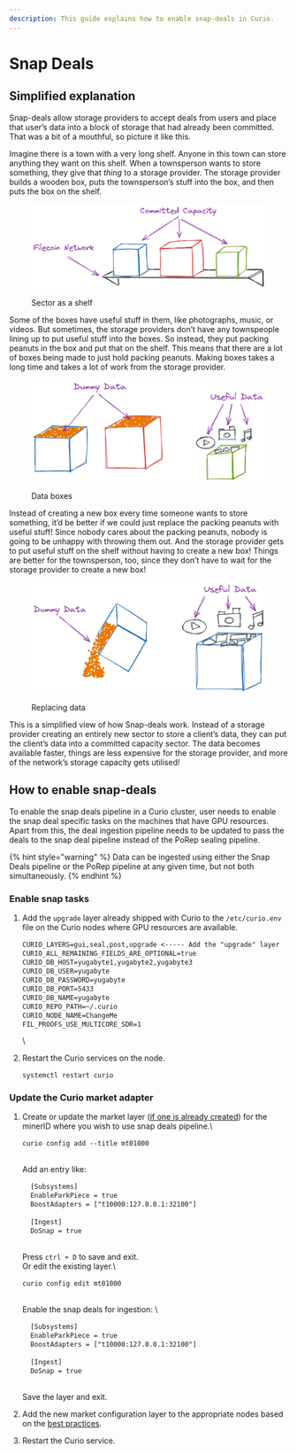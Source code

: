 ```yaml
---
description: This guide explains how to enable snap-deals in Curio.
---
```


# Snap Deals

## Simplified explanation

Snap-deals allow storage providers to accept deals from users and place that user’s data into a block of storage that had already been committed. That was a bit of a mouthful, so picture it like this.

Imagine there is a town with a very long shelf. Anyone in this town can store anything they want on this shelf. When a townsperson wants to store something, they give that _thing_ to a storage provider. The storage provider builds a wooden box, puts the townsperson’s stuff into the box, and then puts the box on the shelf.

<figure><img src=".gitbook/assets/shelf.png" alt="A shelf representing the Filecoin network."><figcaption><p>Sector as a shelf</p></figcaption></figure>

Some of the boxes have useful stuff in them, like photographs, music, or videos. But sometimes, the storage providers don’t have any townspeople lining up to put useful stuff into the boxes. So instead, they put packing peanuts in the box and put that on the shelf. This means that there are a lot of boxes being made to just hold packing peanuts. Making boxes takes a long time and takes a lot of work from the storage provider.

<figure><img src=".gitbook/assets/data-types.png" alt="Types of data in a Filecoin sector."><figcaption><p>Data boxes</p></figcaption></figure>

Instead of creating a new box every time someone wants to store something, it’d be better if we could just replace the packing peanuts with useful stuff! Since nobody cares about the packing peanuts, nobody is going to be unhappy with throwing them out. And the storage provider gets to put useful stuff on the shelf without having to create a new box! Things are better for the townsperson, too, since they don’t have to wait for the storage provider to create a new box!

<figure><img src=".gitbook/assets/emptying-boxes.png" alt="Emptying sectors of dummy data to fill them with real data."><figcaption><p>Replacing data</p></figcaption></figure>

This is a simplified view of how Snap-deals work. Instead of a storage provider creating an entirely new sector to store a client’s data, they can put the client’s data into a committed capacity sector. The data becomes available faster, things are less expensive for the storage provider, and more of the network’s storage capacity gets utilised!

## How to enable snap-deals

To enable the snap deals pipeline in a Curio cluster, user needs to enable the snap deal specific tasks on the machines that have GPU resources. Apart from this, the deal ingestion pipeline needs to be updated to pass the deals to the snap deal pipeline instead of the PoRep sealing pipeline.

{% hint style="warning" %}
Data can be ingested using either the Snap Deals pipeline or the PoRep pipeline at any given time, but not both simultaneously.
{% endhint %}

### Enable snap tasks

1.  Add the `upgrade` layer already shipped with Curio to the `/etc/curio.env` file on the Curio nodes where GPU resources are available.\
    &#x20;

    ```
    CURIO_LAYERS=gui,seal,post,upgrade <----- Add the "upgrade" layer
    CURIO_ALL_REMAINING_FIELDS_ARE_OPTIONAL=true
    CURIO_DB_HOST=yugabyte1,yugabyte2,yugabyte3
    CURIO_DB_USER=yugabyte
    CURIO_DB_PASSWORD=yugabyte
    CURIO_DB_PORT=5433
    CURIO_DB_NAME=yugabyte
    CURIO_REPO_PATH=~/.curio
    CURIO_NODE_NAME=ChangeMe
    FIL_PROOFS_USE_MULTICORE_SDR=1
    ```

    \

2.  Restart the Curio services on the node.\
    &#x20;

    ```
    systemctl restart curio
    ```



### Update the Curio market adapter

1.  Create or update the market layer ([if one is already created](enabling-market.md#enable-market-adapter-in-curio)) for the minerID where you wish to use snap deals pipeline.\


    ```shell
    curio config add --title mt01000
    ```

    &#x20;\
    Add an entry like:\
    &#x20;

    ```
      [Subsystems]
      EnableParkPiece = true
      BoostAdapters = ["t10000:127.0.0.1:32100"]
      
      [Ingest]
      DoSnap = true
    ```

    \
    Press `ctrl + D` to save and exit.\
    Or edit the existing layer.\


    ```shell
    curio config edit mt01000
    ```

    &#x20;\
    Enable the snap deals for ingestion: \


    ```
      [Subsystems]
      EnableParkPiece = true
      BoostAdapters = ["t10000:127.0.0.1:32100"]
      
      [Ingest]
      DoSnap = true
    ```

    \
    Save the layer and exit.&#x20;

    &#x20;
2. Add the new market configuration layer to the appropriate nodes based on the [best practices](best-practices.md).
3. Restart the Curio service.
